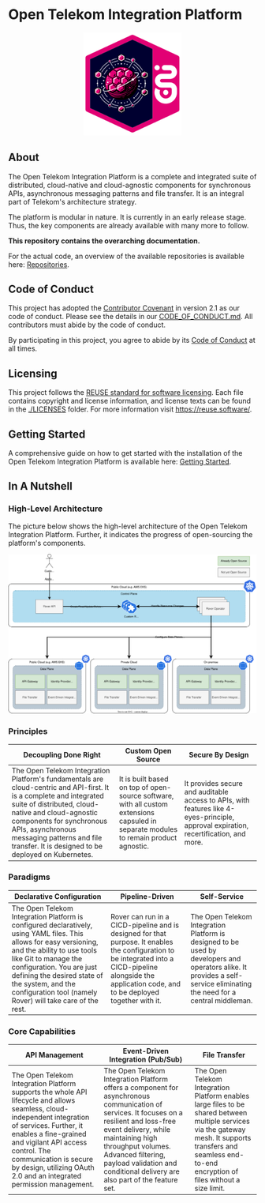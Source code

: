 <!--
SPDX-FileCopyrightText: 2023 Deutsche Telekom AG

SPDX-License-Identifier: CC0-1.0    
-->

# Open Telekom Integration Platform

<p align="center">
    <img src="img/Open-Telekom-Integration-Platform_Visual.svg" alt="Visual" width="200">
</p>

## About

The Open Telekom Integration Platform is a complete and integrated suite of distributed, cloud-native and cloud-agnostic
components for synchronous APIs, asynchronous messaging patterns and file transfer. It is an integral part of Telekom's
architecture strategy.

The platform is modular in nature. It is currently in an early release stage. Thus, the key components are already
available with many more to follow.

**This repository contains the overarching documentation.**

For the actual code, an overview of the available repositories is available here: [Repositories](https://github.com/telekom/Open-Telekom-Integration-Platform/wiki/Repository-Overview).

## Code of Conduct

This project has adopted the [Contributor Covenant](https://www.contributor-covenant.org/) in version 2.1 as our code of
conduct. Please see the details in our [CODE_OF_CONDUCT.md](CODE_OF_CONDUCT.md). All contributors must abide by the code
of conduct.

By participating in this project, you agree to abide by its [Code of Conduct](./CODE_OF_CONDUCT.md) at all times.

## Licensing

This project follows the [REUSE standard for software licensing](https://reuse.software/).
Each file contains copyright and license information, and license texts can be found in the [./LICENSES](./LICENSES)
folder. For more information visit https://reuse.software/.

## Getting Started

A comprehensive guide on how to get started with the installation of the Open Telekom Integration Platform is available
here: [Getting Started](https://github.com/telekom/Open-Telekom-Integration-Platform/wiki/Getting-Started).

## In A Nutshell

### High-Level Architecture

The picture below shows the high-level architecture of the Open Telekom Integration Platform. Further, it indicates the
progress of open-sourcing the platform's components.

![High-Level Architecture](./img/Open-Telekom-Integration-Platform_High-Level-Architecture.svg)

### Principles

| Decoupling Done Right                                                                                                                                                                                                                                                                                        | Custom Open Source                                                                                                                    | Secure By Design                                                                                                                      |
|--------------------------------------------------------------------------------------------------------------------------------------------------------------------------------------------------------------------------------------------------------------------------------------------------------------|---------------------------------------------------------------------------------------------------------------------------------------|---------------------------------------------------------------------------------------------------------------------------------------|
| The Open Telekom Integration Platform's fundamentals are cloud-centric and API-first. It is a complete and integrated suite of distributed, cloud-native and cloud-agnostic components for synchronous APIs, asynchronous messaging patterns and file transfer. It is designed to be deployed on Kubernetes. | It is built based on top of open-source software, with all custom extensions capsuled in separate modules to remain product agnostic. | It provides secure and auditable access to APIs, with features like 4-eyes-principle, approval expiration, recertification, and more. |

### Paradigms

| Declarative Configuration                                                                                                                                                                                                                                                                                             | Pipeline-Driven                                                                                                                                                                                            | Self-Service                                                                                                                                                             |
|-----------------------------------------------------------------------------------------------------------------------------------------------------------------------------------------------------------------------------------------------------------------------------------------------------------------------|------------------------------------------------------------------------------------------------------------------------------------------------------------------------------------------------------------|--------------------------------------------------------------------------------------------------------------------------------------------------------------------------|
| The Open Telekom Integration Platform is configured declaratively, using YAML files. This allows for easy versioning, and the ability to use tools like Git to manage the configuration. You are just defining the desired state of the system, and the configuration tool (namely Rover) will take care of the rest. | Rover can run in a CICD-pipeline and is designed for that purpose. It enables the configuration to be integrated into a CICD-pipeline alongside the application code, and to be deployed together with it. | The Open Telekom Integration Platform is designed to be used by developers and operators alike. It provides a self-service eliminating the need for a central middleman. |

### Core Capabilities

| API Management                                                                                                                                                                                                                                                                                                 | Event-Driven Integration (Pub/Sub)                                                                                                                                                                                                                                                                        | File Transfer                                                                                                                                                                                                  |
|----------------------------------------------------------------------------------------------------------------------------------------------------------------------------------------------------------------------------------------------------------------------------------------------------------------|-----------------------------------------------------------------------------------------------------------------------------------------------------------------------------------------------------------------------------------------------------------------------------------------------------------|----------------------------------------------------------------------------------------------------------------------------------------------------------------------------------------------------------------|
| The Open Telekom Integration Platform supports the whole API lifecycle and allows seamless, cloud-independent integration of services. Further, it enables a fine-grained and vigilant API access control. The communication is secure by design, utilizing OAuth 2.0 and an integrated permission management. | The Open Telekom Integration Platform offers a component for asynchronous communication of services. It focuses on a resilient and loss-free event delivery, while maintaining high throughput volumes. Advanced filtering, payload validation and conditional delivery are also part of the feature set. | The Open Telekom Integration Platform enables large files to be shared between multiple services via the gateway mesh. It supports transfers and seamless end-to-end encryption of files without a size limit. |
